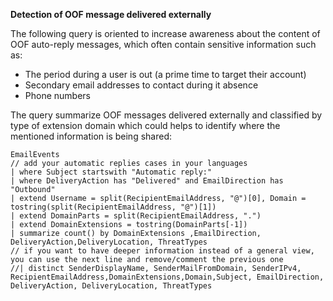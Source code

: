 **Detection of OOF message delivered externally**

 The following query is oriented to increase awareness about the content of OOF auto-reply messages, which often contain sensitive information such as:

- The period during a user is out (a prime time to target their account)
- Secondary email addresses to contact during it absence
- Phone numbers

The query summarize OOF messages delivered externally and classified by type of extension domain which could helps to identify where the mentioned information is being shared:
```
EmailEvents
// add your automatic replies cases in your languages
| where Subject startswith "Automatic reply:"
| where DeliveryAction has "Delivered" and EmailDirection has "Outbound"
| extend Username = split(RecipientEmailAddress, "@")[0], Domain = tostring(split(RecipientEmailAddress, "@")[1])
| extend DomainParts = split(RecipientEmailAddress, ".")
| extend DomainExtensions = tostring(DomainParts[-1])
| summarize count() by DomainExtensions ,EmailDirection, DeliveryAction,DeliveryLocation, ThreatTypes
// if you want to have deeper information instead of a general view, you can use the next line and remove/comment the previous one
//| distinct SenderDisplayName, SenderMailFromDomain, SenderIPv4, RecipientEmailAddress,DomainExtensions,Domain,Subject, EmailDirection, DeliveryAction, DeliveryLocation, ThreatTypes
```
